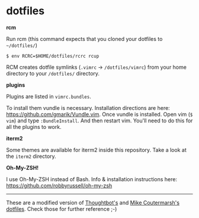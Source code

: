 dotfiles
===================

**rcm**

Run rcm (this command expects that you cloned your dotfiles to `~/dotfiles/`)
```
$ env RCRC=$HOME/dotfiles/rcrc rcup
```
RCM creates dotfile symlinks (`.vimrc` -> `/dotfiles/vimrc`) from your home directory to your `/dotfiles/` directory.

**plugins**

Plugins are listed in `vimrc.bundles`.

To install them vundle is necessary. Installation directions are here: https://github.com/gmarik/Vundle.vim.
Once vundle is installed. Open vim (`$ vim`) and type `:BundleInstall`. And then restart vim. You'll need to do this for all the plugins to work.

**iterm2**

Some themes are available for iterm2 inside this repository. Take a look at the `iterm2` directory.

**Oh-My-ZSH!**

I use Oh-My-ZSH instead of Bash. Info & installation instructions here: https://github.com/robbyrussell/oh-my-zsh

---
These are a modified version of [Thoughtbot's](http://github.com/thoughtbot/dotfiles) and [Mike Coutermarsh's dotfiles](https://github.com/mscoutermarsh/dotfiles.). Check those for further reference ;-)
